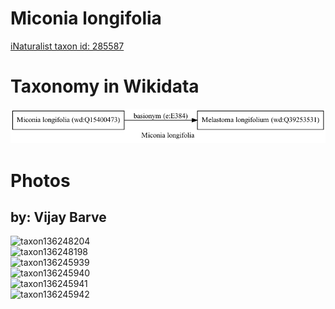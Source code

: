 
Miconia longifolia
==================
  
[iNaturalist taxon id: 285587](https://www.inaturalist.org/taxa/285587)
# Taxonomy in Wikidata
  
![Miconia longifolia](../wikidata_schemas/Miconia_longifolia.gv.png)
# Photos

## by: Vijay Barve
  
![taxon136248204](https://inaturalist-open-data.s3.amazonaws.com/photos/145958138/medium.jpeg)  
![taxon136248198](https://inaturalist-open-data.s3.amazonaws.com/photos/145958127/medium.jpeg)  
![taxon136245939](https://inaturalist-open-data.s3.amazonaws.com/photos/5907152/medium.jpeg)  
![taxon136245940](https://inaturalist-open-data.s3.amazonaws.com/photos/5907153/medium.jpeg)  
![taxon136245941](https://inaturalist-open-data.s3.amazonaws.com/photos/5907154/medium.jpeg)  
![taxon136245942](https://inaturalist-open-data.s3.amazonaws.com/photos/5907155/medium.jpeg)